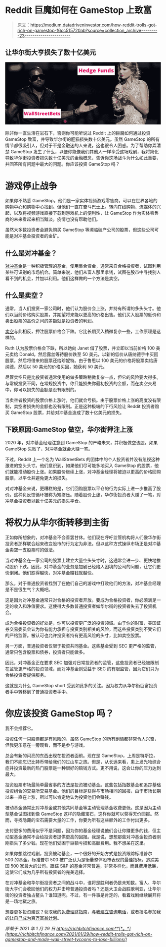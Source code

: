 # Reddit 巨魔如何在 GameStop 上致富

> 原文：<https://medium.datadriveninvestor.com/how-reddit-trolls-got-rich-on-gamestop-f6cc515720ab?source=collection_archive---------23----------------------->

## 让华尔街大亨损失了数十亿美元

![](img/2d685f6aa1fc64d2143dfef3ae646501.png)

除非你一直生活在岩石下，否则你可能听说过 Reddit 上的巨魔如何通过投资 GameStop 致富，并导致华尔街的肥猫损失数十亿美元。虽然 GameStop 的所有情节都很吸引人，但对于不是金融迷的人来说，这也很令人困惑。为了帮助你弄清楚 GameStop 发生了什么，以便你能像我们其他人一样享受这场戏剧，我将简化导致华尔街投资者损失数十亿美元的金融概念，告诉你这场战斗为什么如此重要，并回答所有问题中最大的问题。你应该投资 GameStop 吗？

# 游戏停止战争

如果你不熟悉 GameStop，他们是一家实体视频游戏零售商，可以在世界各地的购物中心和购物中心找到。但他们一直在奋斗巴士上。转向在线购物、流媒体的兴起，以及将视频游戏直接下载到游戏机上的便利性，让 GameStop 作为实体零售商的未来看起来相当黯淡。疫情也没有帮助他们。

虽然大多数投资者会避免购买 GameStop 等濒临破产公司的股票，但这些公司可能是对冲基金投资者的金矿。

## 什么是对冲基金？

[对冲基金](https://www.investopedia.com/terms/h/hedgefund.asp)是一种积极管理的基金，使用集合资金，通常来自合格投资者，试图利用某些可识别的市场机会。简单来说，他们从富人那里拿钱，试图在股市中寻找别人看不到的机会，并加以利用。他们这样做的一个方法是卖空。

## 什么是卖空？

通常，当人们投资一家公司时，他们认为股价会上涨，并持有所谓的多头头寸。他们以当前价格购买股票，并期望将来能以更高的价格出售。他们买入股票的低价和卖出股票的高价之间的差额就是投资者的利润。

[卖空](https://www.nytimes.com/2021/01/27/business/gamestop-wall-street-bets.html)与此相反，押注股票价格会下跌。它比长期买入稍微复杂一些，工作原理是这样的。

Ruth 认为股票价格会下跌，所以她向 Janet 借了股票，并立即以当前价格 100 美元卖给 Donald。然后露丝等待股价跌至 50 美元，以新的低价从唐纳德手中买回股票，然后将借来的股票还给珍妮特。由于鲁思以 100 美元的价格将股票卖给唐纳德，然后以 50 美元的价格买回，她获利 50 美元。

尽管卖空只是比投资者通常使用的做多策略稍微复杂一点，但它的风险要大得多。与常规投资不同，在常规投资中，你只能损失你最初投资的金额，而在卖空交易中，你可以损失的金额是没有限制的。

当卖空者投资的股票价格上涨时，他们就会亏损。由于股票价格上涨的高度没有限制，卖空者损失的金额也没有限制。正是这种极端的下行风险让 Reddit 投资者购买 GameStop 股票，并给对冲基金造成了数十亿美元的损失。

## 下跌原因:GameStop 做空，华尔街押注上涨

2020 年，对冲基金经理注意到 GameStop 的严峻未来，并积极做空该股。如果 GameStop 失败了，对冲基金就会大赚一笔。

不过，Reddit 上一个名为 WallStreetBets 的团体中的个人投资者并没有忽视这种激进的空头头寸。他们意识到，如果他们尽可能多地买入 GameStop 的股票，他们就能推动股价上涨。如果股价继续上涨，对冲基金经理将被迫以更高的价格回购股票，以平仓并避免更大的损失。

对对冲基金来说，更糟糕的是，它们回购股票以平仓的行为实际上进一步推高了股价。这种负反馈循环被称为短挤压。随着股价上涨，华尔街投资者大赚了一笔，对冲基金投资者以数十亿美元的损失平仓。

# 将权力从华尔街转移到主街

正如你所想象的，对冲基金不会善罢甘休。他们现在呼吁监管机构将人们像华尔街投资者那样联合起来改变股市的行为定为非法。但以这种方式操纵市场正是对冲基金卖空一支股票时的做法。

当对冲基金在一家公司的股票上建立大量空头头寸时，这通常会进一步、更快地推动股价下跌。因此，对冲基金的业务是加剧已经陷入困境的公司的问题，让它们更快倒闭。他们跌得越快，对冲基金赚钱就越快。

那么，对于普通投资者找到了在他们自己的游戏中打败他们的方法，对冲基金经理是不是很生气？大概吧。

这是因为对冲基金通常只对合格的投资者开放。要成为合格投资者，你必须满足一定的收入和净值要求。这使得大多数普通投资者如华尔街的投资者失去了投资机会。

成为合格投资者的好处是，你可以投资更广泛的投资领域。由于你的财富，美国证券交易委员会认为你有能力承担与投资类别相关的风险，而这些投资类别不受它们的严格监管。被认可也允许投资者持有更高风险的头寸，比如卖空股票。

另一方面，普通投资者仅限于投资共同基金。这些基金受到 SEC 更严格的监管，通常只包含股票和债券，投资者只能做多。

因此，对冲基金正在要求 SEC 加强对日常投资者的监管，这些投资者已经被限制在监管更严格的投资领域，而对冲基金则受益于 SEC 的有限监管，因为它们只为合格投资者提供服务。

这就是为什么 GameStop short 受到如此多的关注。因为权力从华尔街巨富投资者手中转移到了普通投资者手中。

# 你应该投资 GameStop 吗？

我不会推荐它。

投资任何一只股票都是有风险的，虽然 GameStop 的所有剧情都非常令人兴奋，但我更乐意在一旁观看，而不是参与游戏。

总会有新的闪亮的东西出现在投资者面前。现在是 GameStop，上周是特斯拉，我们不能忘记比特币带给我们的过山车之旅。但是，从长远来看，患上发光物综合症并投资最新的热门股票是一种很好的赔钱方式。更不用说，这会让你的压力达到最大。

投资股票市场最简单最省事的方法是投资被动基金。这些包括指数基金和追踪基础投资组合的交易所交易基金。他们的目标是获得与市场相同的回报，由于市场长期以来一直在上涨，所以可以肯定地认为投资他们会赚钱。

被动基金通常比对冲基金或其他共同基金等主动管理基金收费更低。这是因为主动型基金试图找到像 GameStop 这样的隐藏宝石，这样你就可以获得天价回报。然而，寻找隐藏的宝石需要大量的工作，你要为所有这些额外的工作付出更多。

支付更多的费用似乎不是问题，因为你的基金经理说他们会让你赚更多的钱，但主动型基金通常不会给投资者提供更高的回报。我是说，想想那些对冲基金投资者刚刚损失了多少钱。现在他们受困于巨额亏损和高额费用。我不想呆在这里。

如果你想跳过戏剧，投资被动基金，一个很好的开始方式是投资跟踪标准普尔 500 的基金。标准普尔 500 被广泛认为是衡量整体股市表现的最佳指标，追踪美国 500 家最大的公司。跟踪 S&P 的基金非常普遍，非常多样化，而且费用低廉，这使它们成为几乎所有投资者的完美选择。

在对冲基金和华尔街投资者之间的战斗中，谁将是胜利者仍是未知数。富人、华尔街大亨们会收回他们的权力并击垮普通投资者吗？还是大卫会战胜歌利亚，让华尔街的投资者独占鳌头？谁知道呢。不过，有一件事是肯定的，看着戏剧继续展开将是一场地狱之旅。

想要更多投资建议？获取我的[免费理财指南](https://richbitchfinance.com/product/free-3-step-guid%E2%80%A6ng-your-finances/)，[与我建立咨询电话](https://richbitchfinance.com/product/private-consulting-call/)，或者报名参加我的[让自己成为百万富翁计划](https://richbitchfinance.com/product/get-a-grip-on-your-finances/)。

*原载于 2021 年 1 月 29 日 https://richbitchfinance.com**[*。*](https://richbitchfinance.com/2021/01/29/how-reddit-trolls-got-rich-on-gamestop-and-made-wall-street-tycoons-to-lose-billions/)*